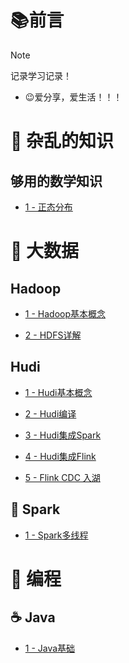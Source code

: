 # 📚前言

> [!NOTE]
>
> 记录学习记录！

- 😉爱分享，爱生活！！！


# 🥭 杂乱的知识

## 够用的数学知识

- [1 - 正态分布](/math/gaussian.md)

# 📙 大数据

## Hadoop
- [1 - Hadoop基本概念](/hadoop/hadoop-consept-1.md)

- [2 - HDFS详解](/hadoop/hadoop-hdfs-2.md)

## Hudi

- [1 - Hudi基本概念](/hudi/hudi-consept-1.md)

- [2 - Hudi编译](/hudi/hudi-compile-2.md)

- [3 - Hudi集成Spark](/hudi/hudi-spark-3.md)

- [4 - Hudi集成Flink](/hudi/hudi-flink-4.md)

- [5 - Flink CDC 入湖](/hudi/hudi-flink-cdc-5.md)

## 🍉 Spark

- [1 - Spark多线程](/spark/spark-threads.md)

<!--## 🍋 Flink-->

<!--## 🥭 Hive-->



# 📗 编程

## ☕ Java

- [1 - Java基础](/java/java-basics-1.md)

<!--## ☁ Scala-->

<!--## 🐍 Python-->
